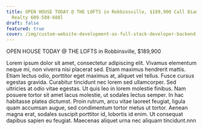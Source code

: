 ```yaml
---
title: OPEN HOUSE TODAY @ THE LOFTS in Robbinsville, $189,900 Call Diamond Homes
  Realty 609-588-688l
draft: false
featured: true
cover: /img/custom-website-development-as-full-stack-developer-backend-frontend-developer.jpg
---
```

OPEN HOUSE TODAY @ THE LOFTS in Robbinsville, $189,900

Lorem ipsum dolor sit amet, consectetur adipiscing elit. Vivamus elementum neque mi, non viverra nisi placerat sed. Etiam maximus hendrerit mattis. Etiam lectus odio, porttitor eget maximus at, aliquet vel tellus. Fusce cursus egestas gravida. Curabitur tincidunt nec lorem sed ullamcorper. Sed ultricies at odio vitae egestas. Ut quis leo in lorem molestie finibus. Nam posuere tortor sit amet lacus molestie, ut sodales lectus semper. In hac habitasse platea dictumst. Proin rutrum, arcu vitae laoreet feugiat, ligula quam accumsan augue, sed condimentum tortor metus ut tortor. Aenean magna erat, sodales suscipit porttitor id, lobortis id enim. Ut consequat dapibus sapien eu feugiat. Maecenas aliquet urna nec aliquam tincidunt.nnn
